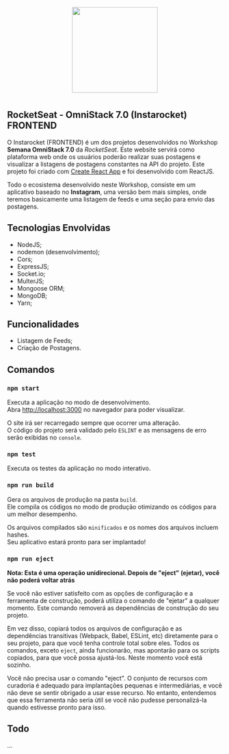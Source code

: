 <p align="center">
<img style="-webkit-user-select: none;padding: 10px;" src="https://i.imgur.com/IYXy1ry.png" height="200">
</p>


## RocketSeat - OmniStack 7.0 (Instarocket) FRONTEND
O Instarocket (FRONTEND) é um dos projetos desenvolvidos no Workshop **Semana OmniStack 7.0** da *RocketSeat*. Este website servirá como plataforma web onde os usuários poderão realizar suas postagens e visualizar a listagens de postagens constantes na API do projeto. Este projeto foi criado com [Create React App](https://github.com/facebook/create-react-app) e foi desenvolvido com ReactJS.

Todo o ecosistema desenvolvido neste Workshop, consiste em um aplicativo baseado no **Instagram**, uma versão bem mais simples, onde teremos basicamente uma listagem de feeds e uma seção para envio das postagens.

## Tecnologias Envolvidas
- NodeJS;
- nodemon (desenvolvimento);
- Cors;
- ExpressJS;
- Socket.io;
- MulterJS;
- Mongoose ORM;
- MongoDB;
- Yarn;


## Funcionalidades
- Listagem de Feeds;
- Criação de Postagens.


## Comandos

### `npm start`

Executa a aplicação no modo de desenvolvimento.<br>
Abra [http://localhost:3000](http://localhost:3000) no navegador para poder visualizar.

O site irá ser recarregado sempre que ocorrer uma alteração.<br>
O código do projeto será validado pelo `ESLINT` e as mensagens de erro serão exibidas no `console`.

### `npm test`

Executa os testes da aplicação no modo interativo.<br>

### `npm run build`

Gera os arquivos de produção na pasta `build`.<br>
Ele compila os códigos no modo de produção otimizando os códigos para um melhor desempenho.

Os arquivos compilados são `minificados` e os nomes dos arquivos incluem hashes. <br>
Seu aplicativo estará pronto para ser implantado!

### `npm run eject`

**Nota: Esta é uma operação unidirecional. Depois de "eject" (ejetar), você não poderá voltar atrás**

Se você não estiver satisfeito com as opções de configuração e a ferramenta de construção, poderá utiliza o comando de "ejetar" a qualquer momento. Este comando removerá as dependências de construção do seu projeto.

Em vez disso, copiará todos os arquivos de configuração e as dependências transitivas (Webpack, Babel, ESLint, etc) diretamente para o seu projeto, para que você tenha controle total sobre eles. Todos os comandos, exceto `eject`, ainda funcionarão, mas apontarão para os scripts copiados, para que você possa ajustá-los. Neste momento você está sozinho.

Você não precisa usar o comando "eject". O conjunto de recursos com curadoria é adequado para implantações pequenas e intermediárias, e você não deve se sentir obrigado a usar esse recurso. No entanto, entendemos que essa ferramenta não seria útil se você não pudesse personalizá-la quando estivesse pronto para isso.


## Todo
...
